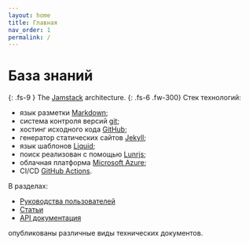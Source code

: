 ```yaml
---
layout: home
title: Главная
nav_order: 1
permalink: /
---
```

# База знаний
{: .fs-9 }
The [Jamstack](https://jamstack.org) architecture.
{: .fs-6 .fw-300}
Стек технологий:
 - язык разметки [Markdown](https://daringfireball.net/projects/markdown);
 - система контроля версий [git](https://git-scm.com);
 - хостинг исходного кода [GitHub](https://github.com);
 - генератор статических сайтов [Jekyll](https://jekyllrb.com);
 - язык шаблонов [Liquid](https://shopify.github.io/liquid/);
 - поиск реализован с помощью [Lunrjs](https://lunrjs.com);
 - облачная платформа [Microsoft Azure](https://azure.microsoft.com);
 - CI/CD [GitHub Actions](https://github.com/features/actions).

В разделах:
 - [Руководства пользователей](https://www.digit-dev.net/docs/User-manual)
 - [Статьи](https://www.digit-dev.net/docs/Topic)
 - [API документация](https://www.digit-dev.net/docs/API)

опубликованы различные виды технических документов.



